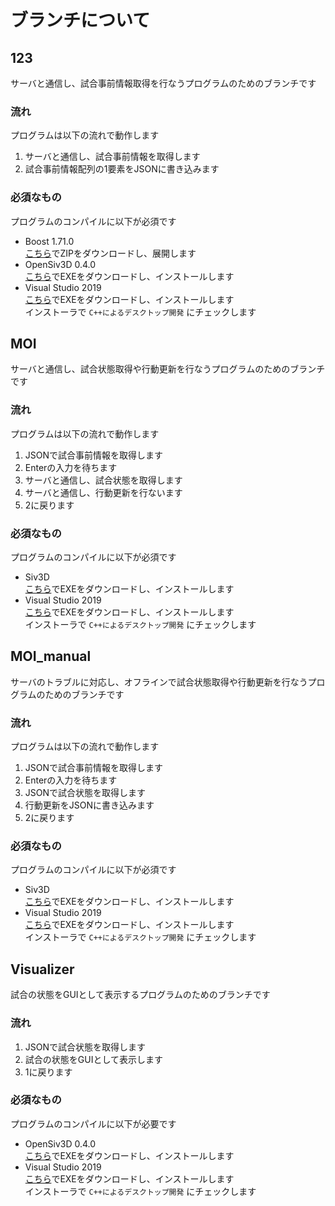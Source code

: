 # ブランチについて
## 123
サーバと通信し、試合事前情報取得を行なうプログラムのためのブランチです
### 流れ
プログラムは以下の流れで動作します
1. サーバと通信し、試合事前情報を取得します
1. 試合事前情報配列の1要素をJSONに書き込みます
### 必須なもの
プログラムのコンパイルに以下が必須です
* Boost 1.71.0  
[こちら](https://dl.bintray.com/boostorg/release/1.71.0/source/boost_1_71_0.zip)でZIPをダウンロードし、展開します
* OpenSiv3D 0.4.0  
[こちら](https://siv3d.jp/downloads/Siv3D/OpenSiv3D(0.4.0)Installer.exe)でEXEをダウンロードし、インストールします
* Visual Studio 2019  
[こちら](https://visualstudio.microsoft.com/thank-you-downloading-visual-studio/?sku=Community&rel=16)でEXEをダウンロードし、インストールします  
インストーラで `C++によるデスクトップ開発` にチェックします
## MOI
サーバと通信し、試合状態取得や行動更新を行なうプログラムのためのブランチです
### 流れ
プログラムは以下の流れで動作します
1. JSONで試合事前情報を取得します
1. Enterの入力を待ちます
1. サーバと通信し、試合状態を取得します
1. サーバと通信し、行動更新を行ないます
1. 2に戻ります
### 必須なもの
プログラムのコンパイルに以下が必須です
* Siv3D  
[こちら](https://siv3d.jp/downloads/Siv3D/Siv3D(August2016v2_VS2019)Installer.exe)でEXEをダウンロードし、インストールします
* Visual Studio 2019  
[こちら](https://visualstudio.microsoft.com/thank-you-downloading-visual-studio/?sku=Community&rel=16)でEXEをダウンロードし、インストールします  
インストーラで `C++によるデスクトップ開発` にチェックします
## MOI_manual
サーバのトラブルに対応し、オフラインで試合状態取得や行動更新を行なうプログラムのためのブランチです
### 流れ
プログラムは以下の流れで動作します
1. JSONで試合事前情報を取得します
1. Enterの入力を待ちます
1. JSONで試合状態を取得します
1. 行動更新をJSONに書き込みます
1. 2に戻ります
### 必須なもの
プログラムのコンパイルに以下が必須です
* Siv3D  
[こちら](https://siv3d.jp/downloads/Siv3D/Siv3D(August2016v2_VS2019)Installer.exe)でEXEをダウンロードし、インストールします
* Visual Studio 2019  
[こちら](https://visualstudio.microsoft.com/thank-you-downloading-visual-studio/?sku=Community&rel=16)でEXEをダウンロードし、インストールします  
インストーラで `C++によるデスクトップ開発` にチェックします
## Visualizer
試合の状態をGUIとして表示するプログラムのためのブランチです
### 流れ
1. JSONで試合状態を取得します
1. 試合の状態をGUIとして表示します
1. 1に戻ります
### 必須なもの
プログラムのコンパイルに以下が必要です
* OpenSiv3D 0.4.0  
[こちら](https://siv3d.jp/downloads/Siv3D/OpenSiv3D(0.4.0)Installer.exe)でEXEをダウンロードし、インストールします
* Visual Studio 2019  
[こちら](https://visualstudio.microsoft.com/thank-you-downloading-visual-studio/?sku=Community&rel=16)でEXEをダウンロードし、インストールします  
インストーラで `C++によるデスクトップ開発` にチェックします
